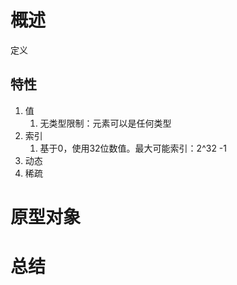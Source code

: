 # 概述
定义

## 特性
1. 值
	1. 无类型限制：元素可以是任何类型
2. 索引
	1. 基于0，使用32位数值。最大可能索引：2\^32 -1
3. 动态
4. 稀疏
# 原型对象

# 总结
